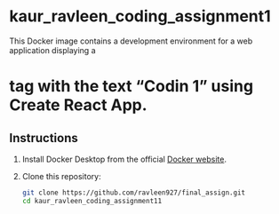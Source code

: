 # kaur_ravleen_coding_assignment1

This Docker image contains a development environment for a web application displaying a <h1> tag with the text “Codin 1” using Create React App.

## Instructions

1. Install Docker Desktop from the official [Docker website](https://www.docker.com/products/docker-desktop).

2. Clone this repository:
   ```bash
   git clone https://github.com/ravleen927/final_assign.git
   cd kaur_ravleen_coding_assignment11